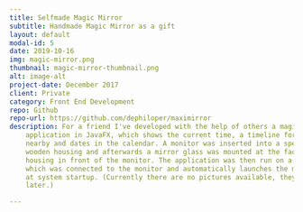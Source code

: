 ```yaml
---
title: Selfmade Magic Mirror
subtitle: Handmade Magic Mirror as a gift
layout: default
modal-id: 5
date: 2019-10-16
img: magic-mirror.png
thumbnail: magic-mirror-thumbnail.png
alt: image-alt
project-date: December 2017
client: Private
category: Front End Development
repo: Github
repo-url: https://github.com/dephiloper/maximirror
description: For a friend I've developed with the help of others a magic mirror
    application in JavaFX, which shows the current time, a timeline for train stations
    nearby and dates in the calendar. A monitor was inserted into a specially made
    wooden housing and afterwards a mirror glass was mounted at the face of the
    housing in front of the monitor. The application was then run on a Raspberry Pi,
    which was connected to the monitor and automatically launches the mirrorapplication
    at system startup. (Currently there are no pictures available, they will be added
    later.)

---
```

